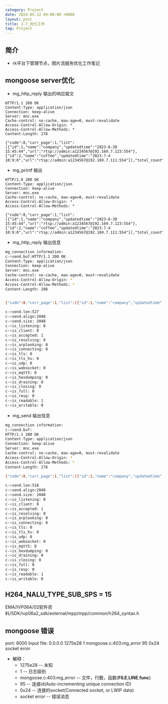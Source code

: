 ```yaml
---
category: Project
date: 2024-05-22 09:00:00 +0800
layout: post
title: 1-7_优化工作
tag: Project
---
```

## 简介

+ rk平台下管理节点，图片流服务优化工作笔记

## mongoose server优化

+ mg_http_reply 输出的响应报文
```
HTTP/1.1 200 OK
Content-Type: application/json
Connection: keep-alive
Server: mnc.exe
Cache-control: no-cache, max-age=0, must-revalidate
Access-Control-Allow-Origin: *
Access-Control-Allow-Methods: *
Content-Length: 278        

{"code":0,"curr_page":1,"list":[{"id":1,"name":"company","updatedtime":"2023-6-30 15:45:44","url":"rtsp://admin:a1234567@192.169.7.123:554"},{"id":2,"name":"coffee","updatedtime":"2023-7-4 10:9:0","url":"rtsp://admin:a1234567@192.169.7.111:554"}],"total_count":2,"total_page":1}
```

+ mg_printf 输出
```
HTTP/1.0 200 OK
Content-Type: application/json
Connection: keep-alive
Server: mnc.exe
Cache-control: no-cache, max-age=0, must-revalidate
Access-Control-Allow-Origin: *
Access-Control-Allow-Methods: *

{"code":0,"curr_page":1,"list":[{"id":1,"name":"company","updatedtime":"2023-6-30 15:45:44","url":"rtsp://admin:a1234567@192.169.7.123:554"},{"id":2,"name":"coffee","updatedtime":"2023-7-4 10:9:0","url":"rtsp://admin:a1234567@192.169.7.111:554"}],"total_count":2,"total_page":1}
```

+ mg_http_reply 输出信息
```bash 
mg_connection information: 
c->send.buf:HTTP/1.1 200 OK
Content-Type: application/json
Connection: keep-alive
Server: mnc.exe
Cache-control: no-cache, max-age=0, must-revalidate
Access-Control-Allow-Origin: *
Access-Control-Allow-Methods: *
Content-Length: 288        


{"code":0,"curr_page":1,"list":[{"id":1,"name":"company","updatedtime":"2023-6-30 15:45:44","url":"rtsp://admin:a1234567@192.169.7.123:554"},{"id":2,"name":"coffee","updatedtime":"2023-7-4 10:9:0","url":"rtsp://admin:a1234567@192.169.7.111:554"}],"total_count":2,"total_page":1}
        
c->send.len:527
c->send.align:2048
c->send.size: 2048
c->is_listening: 0
c->is_client: 0
c->is_accepted: 1
c->is_resolving: 0
c->is_arplooking: 0
c->is_connecting: 0
c->is_tls: 0
c->is_tls_hs: 0
c->is_udp: 0
c->is_websocket: 0
c->is_mqtt5: 0
c->is_hexdumping: 0
c->is_draining: 0
c->is_closing: 0
c->is_full: 0
c->is_resp: 0
c->is_readable: 1
c->is_writable: 0
```

+ mg_send 输出信息
```bash 
mg_connection information: 
c->send.buf:
HTTP/1.1 200 OK
Content-Type: application/json
Connection: keep-alive
Server: mnc.exe
Cache-control: no-cache, max-age=0, must-revalidate
Access-Control-Allow-Origin: *
Access-Control-Allow-Methods: *
Content-Length: 278        

{"code":0,"curr_page":1,"list":[{"id":1,"name":"company","updatedtime":"2023-6-30 15:45:44","url":"rtsp://admin:a1234567@192.169.7.123:554"},{"id":2,"name":"coffee","updatedtime":"2023-7-4 10:9:0","url":"rtsp://admin:a1234567@192.169.7.111:554"}],"total_count":2,"total_page":1}
        
c->send.len:518
c->send.align:2048
c->send.size: 2048
c->is_listening: 0
c->is_client: 0
c->is_accepted: 1
c->is_resolving: 0
c->is_arplooking: 0
c->is_connecting: 0
c->is_tls: 0
c->is_tls_hs: 0
c->is_udp: 0
c->is_websocket: 0
c->is_mqtt5: 0
c->is_hexdumping: 0
c->is_draining: 0
c->is_closing: 0
c->is_full: 0
c->is_resp: 0
c->is_readable: 1
c->is_writable: 0
```

## H264_NALU_TYPE_SUB_SPS          = 15

EMA/IVP06A/02软件资料/SDK/ivp06a2_sdk/external/mpp/mpp/common/h264_syntax.h

## mongoose 错误

port: 8000
Input file: 0.0.0.0
1275e28 1 mongoose.c:403:mg_error       95 0x24 socket error

+ 解释：
  + 1275e28  -- 未知
  + 1 -- 日志级别
  + mongoose.c:403:mg_error -- 文件，行数，函数(__FILE__,__LINE__,__func__)
  + 95 -- 连接id(Auto-incrementing unique connection ID)
  + 0x24 -- 连接的socket(Connected socket, or LWIP data)
  + socket error -- 错误消息